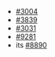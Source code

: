 - [#3004](candidateNumber)
- [#3839](candidateNumber)
- [#3031](candidateNumber)
- [#9281](candidateNumber)
- its [#8890](candidateNumber)